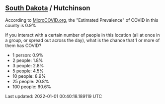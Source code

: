 
## [South Dakota](/united-states/south-dakota) / Hutchinson

According to [MicroCOVID.org](http://microcovid.org),
the "Estimated Prevalence" of COVID in this county is 0.9%

If you interact with a certain number of people in this location
(all at once in a group, or spread out across the day), what is the chance that
1 or more of them has COVID?

- 1 person: 0.9%
- 2 people: 1.8%
- 3 people: 2.8%
- 5 people: 4.5%
- 10 people: 8.9%
- 25 people: 20.8%
- 100 people: 60.6%

Last updated: 2022-01-01 00:40:18.189119 UTC
